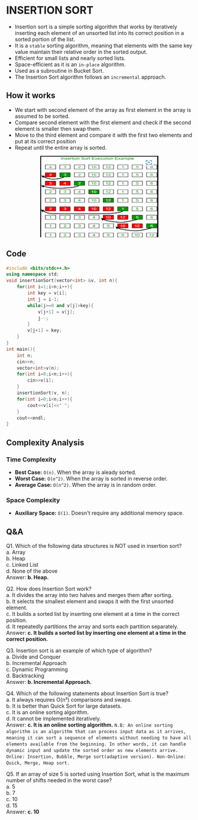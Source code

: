 # INSERTION SORT
- Insertion sort is a simple sorting algorithm that works by iteratively inserting each element of an unsorted list into its correct position in a sorted portion of the list.
- It is a `stable` sorting algorithm, meaning that elements with the same key value maintain their relative order in the sorted output.
- Efficient for small lists and nearly sorted lists.
- Space-efficient as it is an `in-place` algorithm.
- Used as a subroutine in Bucket Sort.
- The Insertion Sort algorithm follows an `incremental` approach. 

## How it works
- We start with second element of the array as first element in the array is assumed to be sorted.
- Compare second element with the first element and check if the second element is smaller then swap them.
- Move to the third element and compare it with the first two elements and put at its correct position
- Repeat until the entire array is sorted.

<p align="center"><img src="insertion_sort.png" width="320" height="220"></p>


## Code
```cpp
#include <bits/stdc++.h>
using namespace std;
void insertionSort(vector<int> &v, int n){
	for(int i=1;i<n;i++){
		int key = v[i];
		int j = i-1;
		while(j>=0 and v[j]>key){
			v[j+1] = v[j];
			j--;
		}
		v[j+1] = key;
	}
}
int main(){
	int n;
	cin>>n;
	vector<int>v(n);
	for(int i=0;i<n;i++){
		cin>>v[i];
	}
	insertionSort(v, n);
	for(int i=0;i<n;i++){
		cout<<v[i]<<" ";
	}
	cout<<endl;
}
```
## Complexity Analysis
### Time Complexity
- **Best Case:** `O(n)`. When the array is aleady sorted.
- **Worst Case:** `O(n^2)`. When the array is sorted in reverse order.
- **Average Case:** `O(n^2)`. When the array is in random order. 
### Space Complexity
- **Auxiliary Space:** `O(1)`. Doesn't require any additional memory space.
## Q&A
Q1. Which of the following data structures is NOT used in insertion sort?<br>
a. Array<br>
b. Heap<br>
c. Linked List<br>
d. None of the above<br>
Answer: **b. Heap.**

Q2. How does Insertion Sort work?<br>
a. It divides the array into two halves and merges them after sorting.<br>
b. It selects the smallest element and swaps it with the first unsorted element.<br>
c. It builds a sorted list by inserting one element at a time in the correct position.<br>
d. It repeatedly partitions the array and sorts each partition separately.<br>
Answer: **c. It builds a sorted list by inserting one element at a time in the correct position.**

Q3. Insertion sort is an example of which type of algorithm?<br>
a. Divide and Conquer<br>
b. Incremental Approach<br>
c. Dynamic Programming<br>
d. Backtracking<br>
Answer: **b. Incremental Approach.**

Q4. Which of the following statements about Insertion Sort is true?<br>
a. It always requires O(n²) comparisons and swaps.<br>
b. It is better than Quick Sort for large datasets.<br>
c. It is an online sorting algorithm.<br>
d. It cannot be implemented iteratively.<br>
Answer: **c. It is an online sorting algorithm.**
`N.B: An online sorting algorithm is an algorithm that can process input data as it arrives, meaning it can sort a sequence of elements without needing to have all elements available from the beginning. In other words, it can handle dynamic input and update the sorted order as new elements arrive. 
Online: Insertion, Bubble, Merge sort(adaptive version).
Non-Online: Quick, Merge, Heap sort.`

Q5. If an array of size 5 is sorted using Insertion Sort, what is the maximum number of shifts needed in the worst case?<br>
a. 5<br>
b. 7<br>
c. 10<br>
d. 15<br>
Answer: **c. 10**





